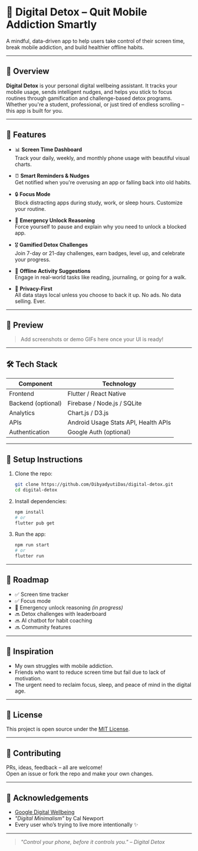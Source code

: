 # 📵 Digital Detox – Quit Mobile Addiction Smartly

A mindful, data-driven app to help users take control of their screen time, break mobile addiction, and build healthier offline habits.

---

## 🚀 Overview

**Digital Detox** is your personal digital wellbeing assistant. It tracks your mobile usage, sends intelligent nudges, and helps you stick to focus routines through gamification and challenge-based detox programs. Whether you're a student, professional, or just tired of endless scrolling – this app is built for you.

---

## 🎯 Features

- 📊 **Screen Time Dashboard**  
  Track your daily, weekly, and monthly phone usage with beautiful visual charts.

- ⏰ **Smart Reminders & Nudges**  
  Get notified when you're overusing an app or falling back into old habits.

- 🔒 **Focus Mode**  
  Block distracting apps during study, work, or sleep hours. Customize your routine.

- 🧠 **Emergency Unlock Reasoning**  
  Force yourself to pause and explain why you need to unlock a blocked app.

- 🎖️ **Gamified Detox Challenges**  
  Join 7-day or 21-day challenges, earn badges, level up, and celebrate your progress.

- 🧘 **Offline Activity Suggestions**  
  Engage in real-world tasks like reading, journaling, or going for a walk.

- 🔐 **Privacy-First**  
  All data stays local unless you choose to back it up. No ads. No data selling. Ever.

---

## 📸 Preview

> Add screenshots or demo GIFs here once your UI is ready!

---

## 🛠️ Tech Stack

| Component        | Technology         |
|------------------|--------------------|
| Frontend         | Flutter / React Native |
| Backend (optional) | Firebase / Node.js / SQLite |
| Analytics        | Chart.js / D3.js |
| APIs             | Android Usage Stats API, Health APIs |
| Authentication   | Google Auth (optional) |

---

## 🧪 Setup Instructions

1. Clone the repo:
   ```bash
   git clone https://github.com/DibyadyutiDas/digital-detox.git
   cd digital-detox
   ```

2. Install dependencies:
   ```bash
   npm install
   # or
   flutter pub get
   ```

3. Run the app:
   ```bash
   npm run start
   # or
   flutter run
   ```

---

## 🎯 Roadmap

- ✅ Screen time tracker  
- ✅ Focus mode  
- 🔄 Emergency unlock reasoning *(in progress)*  
- 🔜 Detox challenges with leaderboard  
- 🔜 AI chatbot for habit coaching  
- 🔜 Community features  

---

## 🧠 Inspiration

- My own struggles with mobile addiction.  
- Friends who want to reduce screen time but fail due to lack of motivation.  
- The urgent need to reclaim focus, sleep, and peace of mind in the digital age.  

---

## 📜 License

This project is open source under the [MIT License](LICENSE).

---

## 🤝 Contributing

PRs, ideas, feedback – all are welcome!  
Open an issue or fork the repo and make your own changes.

---

## 🙌 Acknowledgements

- [Google Digital Wellbeing](https://wellbeing.google/)  
- *"Digital Minimalism"* by Cal Newport  
- Every user who’s trying to live more intentionally ✨  

---

> _"Control your phone, before it controls you." – Digital Detox_
